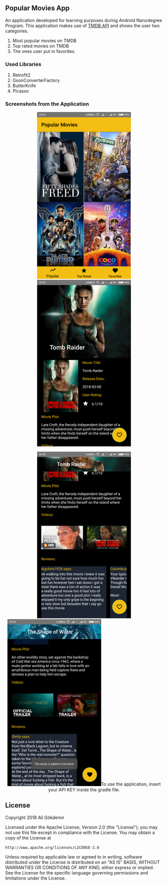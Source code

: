 ## Popular Movies App

An application developed for learning purposes during Android Nanodegree Program. This application makes use of [TMDB API](https://www.themoviedb.org/documentation/api) and shows the user two categories. 

1. Most popular movies on TMDB
2. Top rated movies on TMDB
3. The ones user put in favorites.

### Used Libraries
1. Retrofit2
2. GsonConverterFactory
3. ButterKnife
4. Picasso 

### Screenshots from the Application

<p align="center">
  <img src="https://github.com/aligokdemir/PopularMoviesApp/blob/master/Screenshots/PM%20Pop%20Movies.png" width="300"/>
  <img src="https://github.com/aligokdemir/PopularMoviesApp/blob/master/Screenshots/PM%20Movie%20Details%20Activituy.png" width="300"/>
</p>

<p align="center">
  <img src="https://github.com/aligokdemir/PopularMoviesApp/blob/master/Screenshots/PM%20Trailers%20and%20Comments.png" width="300"/>
  <img src="https://github.com/aligokdemir/PopularMoviesApp/blob/master/Screenshots/PM%20Add%20To%20Favorites.png" width="300/>
</p>

###### To use the application, insert your API KEY inside the gradle file.

## License

Copyright 2018 Ali Gökdemir

Licensed under the Apache License, Version 2.0 (the "License");
you may not use this file except in compliance with the License.
You may obtain a copy of the License at

    http://www.apache.org/licenses/LICENSE-2.0

Unless required by applicable law or agreed to in writing, software
distributed under the License is distributed on an "AS IS" BASIS,
WITHOUT WARRANTIES OR CONDITIONS OF ANY KIND, either express or implied.
See the License for the specific language governing permissions and
limitations under the License.

